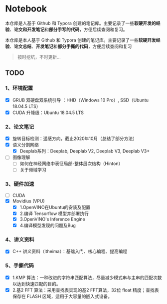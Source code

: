 # Notebook

本仓库是人基于 Github 和 Typora 创建的笔记库。主要记录了一些**软硬开发的经验**、**论文和开发笔记**和**部分手写的代码**，方便后续查阅和复习。

本仓库是本人基于 Github 和 Typora 创建的笔记库。主要记录了一些**软硬开发经验**、**论文总结**、**开发笔记**和**部分手撕的代码**，方便后续查阅和复习

> 按时挖坑，不时更新...



## TODO

### 1、环境配置

* [x] GRUB 双硬盘双系统引导 ：HHD（Windows 10 Pro）, SSD（Ubuntu 18.04.5 LTS）
* [x] CUDA 升降级：Ubuntu 18.04.5 LTS

### 2、论文笔记

* [x] 旋转目标检测：遥感方向，截止2020年10月（总结了部分方法）
* [x] 语义分割网络
  * [x] Deeplab系列：Deeplab, Deeplab V2, Deeplab V3, Deeplab V3+
* [ ] 图像理解
  * [ ]  如何在神经网络中表征局部-整体层次结构（Hinton）
  * [ ] 关于频域学习

### 3、硬件加速

- [ ] CUDA
- [x] Movidius (VPU)
  - [x] 1.OpenVINO在Ubuntu的安装及配置
  - [x] 2.编译 Tensorflow 模型并部署执行
  - [x] 3.OpenVINO's Inference Engine
  - [x] 4.编译模型发现的问题及Bug

### 4、讲义资料

- [x] C++ 讲义资料（itheima）：基础入门、核心编程、提高编程

### 5、手撕代码

- [x] 1.KMP 算法：一种改进的字符串匹配算法，尽量减少模式串与主串的匹配次数以达到快速匹配的目的。
- [x] 2.基2 FFT 算法：采用查找表实现的基2 FFT算法，32位 float 精度；查找表保存在 FLASH 区域，适用于大容量的嵌入式设备。